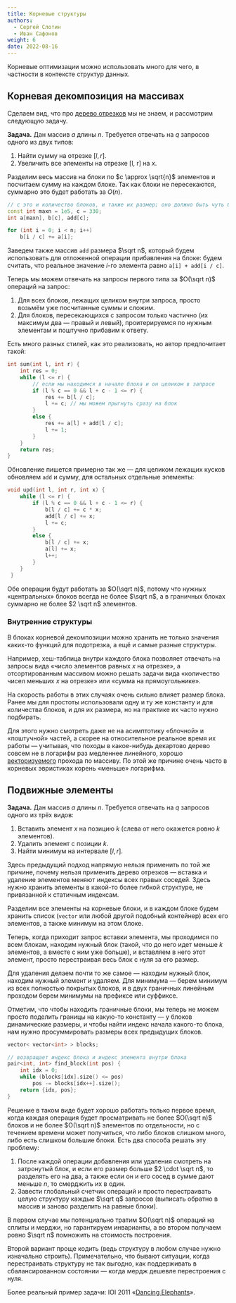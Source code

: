 ```yaml
---
title: Корневые структуры
authors:
  - Сергей Слотин
  - Иван Сафонов
weight: 6
date: 2022-08-16
---
```


Корневые оптимизации можно использовать много для чего, в частности в контексте структур данных.

## Корневая декомпозиция на массивах

Сделаем вид, что про [дерево отрезков](/cs/segment-tree) мы не знаем, и рассмотрим следующую задачу.

**Задача.**  Дан массив $a$ длины $n$. Требуется отвечать на $q$ запросов одного из двух типов:

1. Найти сумму на отрезке $[l, r]$.
2. Увеличить все элементы на отрезке [l, r] на $x$.

Разделим весь массив на блоки по $c \approx \sqrt{n}$ элементов и посчитаем сумму на каждом блоке. Так как блоки не пересекаются, суммарно это будет работать за $O(n)$.

```c++
// c это и количество блоков, и также их размер; оно должно быть чуть больше корня
const int maxn = 1e5, c = 330;
int a[maxn], b[c], add[c];

for (int i = 0; i < n; i++)
    b[i / c] += a[i];
```

Заведем также массив `add` размера $\sqrt n$, который будем использовать для отложенной операции прибавления на блоке: будем считать, что реальное значение $i$-го элемента равно `a[i] + add[i / c]`.

Теперь мы можем отвечать на запросы первого типа за $O(\sqrt n)$ операций на запрос:

1. Для всех блоков, лежащих целиком внутри запроса, просто возьмём уже посчитанные суммы и сложим.
2. Для блоков, пересекающихся с запросом только частично (их максимум два — правый и левый), проитерируемся по нужным элементам и поштучно прибавим к ответу.

Есть много разных стилей, как это реализовать, но автор предпочитает такой:

```c++
int sum(int l, int r) {
    int res = 0;
    while (l <= r) {
        // если мы находимся в начале блока и он целиком в запросе
        if (l % c == 0 && l + c - 1 <= r) {
            res += b[l / c];
            l += c; // мы можем прыгнуть сразу на блок
        }
        else {
            res += a[l] + add[l / c];
            l += 1;
        }
    }
    return res;
}
```

Обновление пишется примерно так же — для целиком лежащих кусков обновляем `add` и сумму, для остальных отдельные элементы:

```c++
void upd(int l, int r, int x) {
    while (l <= r) {
        if (l % c == 0 && l + c - 1 <= r) {
            b[l / c] += c * x;
            add[l / c] += x;
            l += c;
        }
        else {
            b[l / c] += x;
            a[l] += x;
            l++;
        }
    }
 }
```

Обе операции будут работать за $O(\sqrt n)$, потому что нужных «центральных» блоков всегда не более $\sqrt n$, а в граничных блоках суммарно не более $2 \sqrt n$ элементов.

### Внутренние структуры

В блоках корневой декомпозиции можно хранить не только значения каких-то функций для подотрезка, а ещё и самые разные структуры.

Например, хеш-таблица внутри каждого блока позволяет отвечать на запросы вида «число элементов равных $x$ на отрезке», а отсортированным массивом можно решать задачи вида «количество чисел меньших $x$ на отрезке» или «сумма на прямоугольнике».

На скорость работы в этих случаях очень сильно влияет размер блока. Ранее мы для простоты использовали одну и ту же константу и для количества блоков, и для их размера, но на практике их часто нужно подбирать.

Для этого нужно смотреть даже не на асимптотику «блочной» и «поштучной» частей, а скорее на относительное реальное время их работы — учитывая, что походы в какое-нибудь декартово дерево совсем не в логарифм раз медленнее линейного, хорошо [векторизуемого](/cs/arithmetic/simd) прохода по массиву. По этой же причине очень часто в корневых эвристиках корень «меньше» логарифма.

## Подвижные элементы

**Задача.**  Дан массив $a$ длины $n$. Требуется отвечать на $q$ запросов одного из трёх видов:

1. Вставить элемент $x$ на позицию $k$ (слева от него окажется ровно $k$ элементов).
2. Удалить элемент с позиции $k$.
3. Найти минимум на интервале $[l, r]$.

Здесь предыдущий подход напрямую нельзя применить по той же причине, почему нельзя применить дерево отрезков — вставка и удаление элементов меняют индексы всех правых соседей. Здесь нужно хранить элементы в какой-то более гибкой структуре, не привязанной к статичным индексам.

Разделим все элементы на корневые блоки, и в каждом блоке будем хранить список (`vector` или любой другой подобный контейнер) всех его элементов, а также минимум на этом блоке.

Теперь, когда приходит запрос вставки элемента, мы проходимся по всем блокам, находим нужный блок (такой, что до него идет меньше $k$ элементов, а вместе с ним уже больше), и вставляем в него этот элемент, просто перестраивая весь блок с нуля за его размер.

Для удаления делаем почти то же самое — находим нужный блок, находим нужный элемент и удаляем. Для минимума — берем минимум из всех полностью покрытых блоков, и в двух граничных линейным проходом берем минимумы на префиксе или суффиксе.

Отметим, что чтобы находить граничные блоки, мы теперь не можем просто поделить границы на какую-то константу — у блоков динамические размеры, и чтобы найти индекс начала какого-то блока, нам нужно просуммировать размеры всех предыдущих блоков.

```cpp
vector< vector<int> > blocks;

// возвращает индекс блока и индекс элемента внутри блока
pair<int, int> find_block(int pos) {
    int idx = 0;
    while (blocks[idx].size() <= pos)
        pos -= blocks[idx++].size();
    return {idx, pos};
}
```

Решение в таком виде будет хорошо работать только первое время, когда каждая операция будет просматривать не более $O(\sqrt n)$ блоков и не более $O(\sqrt n)$ элементов по отдельности, но с течением времени может получиться, что либо блоков слишком много, либо есть слишком большие блоки. Есть два способа решать эту проблему:

1. После каждой операции добавления или удаления смотреть на затронутый блок, и если его размер больше $2 \cdot \sqrt n$, то разделять его на два, а также если он и его сосед в сумме дают меньше $n$, то смерджить их в один.
2. Завести глобальный счетчик операций и просто перестраивать целую структуру каждые $\sqrt q$ запросов (выписать обратно в массив и заново разделить на равные блоки).

В первом случае мы потенциально тратим $O(\sqrt n)$ операций на сплиты и мерджи, но гарантируем инварианты, а во втором получаем ровно $\sqrt n$ помножить на стоимость построения.

Второй вариант проще кодить (ведь структуру в любом случае нужно изначально строить). Примечательно, что бывают ситуации, когда перестраивать структуру не так выгодно, как поддерживать в сбалансированном состоянии — когда мердж дешевле перестроения с нуля.

Более реальный пример задачи: IOI 2011 «[Dancing Elephants](https://wcipeg.com/problem/ioi1122)».
